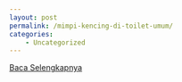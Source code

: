 ```yaml
---
layout: post
permalink: /mimpi-kencing-di-toilet-umum/
categories:
    - Uncategorized
---
```


[Baca Selengkapnya](/01)